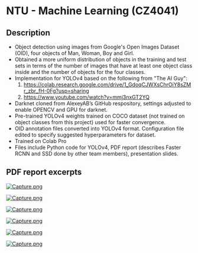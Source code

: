 # NTU - Machine Learning (CZ4041)

## **Description**

- Object detection using images from Google's Open Images Dataset (OID), four objects of Man, Woman, Boy and Girl. 
- Obtained a more uniform distribution of objects in the training and test sets in terms of the number of images that have at least one object class inside and the number of objects for the four classes. 
- Implementation for YOLOv4 based on the following from "The AI Guy":
    1. https://colab.research.google.com/drive/1_GdoqCJWXsChrOiY8sZMr_zbr_fH-0Fg?usp=sharing 
    2. https://www.youtube.com/watch?v=mmj3nxGT2YQ
- Darknet cloned from AlexeyAB’s GitHub respository, settings adjusted to enable OPENCV and GPU for darknet. 
- Pre-trained YOLOv4 weights trained on COCO dataset (not trained on object classes from this project) used for faster convergence. 
- OID annotation files converted into YOLOv4 format. Configuration file edited to specify suggested hyperparameters for dataset. 
- Trained on Colab Pro
- Files include Python code for YOLOv4, PDF report (describes Faster RCNN and SSD done by other team members), presentation slides. 


## **PDF report excerpts**

[![Capture.png](https://i.postimg.cc/bNsHKyxw/Capture.png)](https://postimg.cc/6yxvZNbk)

[![Capture.png](https://i.postimg.cc/m2XpHpwt/Capture.png)](https://postimg.cc/HVMtG2Fg)

[![Capture.png](https://i.postimg.cc/MTmdK9HZ/Capture.png)](https://postimg.cc/G89kXJv6)

[![Capture.png](https://i.postimg.cc/pXhzs0v9/Capture.png)](https://postimg.cc/VdwJ6Wd1)

[![Capture.png](https://i.postimg.cc/Kz8gBfQ8/Capture.png)](https://postimg.cc/B8R6Gxdr)

[![Capture.png](https://i.postimg.cc/3rPFQMnj/Capture.png)](https://postimg.cc/ThJDns8h)

